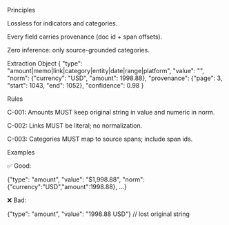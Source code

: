 Principles

Lossless for indicators and categories.

Every field carries provenance (doc id + span offsets).

Zero inference: only source-grounded categories.

Extraction Object
{
  "type": "amount|memo|link|category|entity|date|range|platform",
  "value": "<verbatim>",
  "norm": {"currency": "USD", "amount": 1998.88},
  "provenance": {"page": 3, "start": 1043, "end": 1052},
  "confidence": 0.98
}

Rules

C-001: Amounts MUST keep original string in value and numeric in norm.

C-002: Links MUST be literal; no normalization.

C-003: Categories MUST map to source spans; include span ids.

Examples

✅ Good:

{"type": "amount", "value": "$1,998.88", "norm": {"currency":"USD","amount":1998.88}, ...}


❌ Bad:

{"type": "amount", "value": "1998.88 USD"}  // lost original string